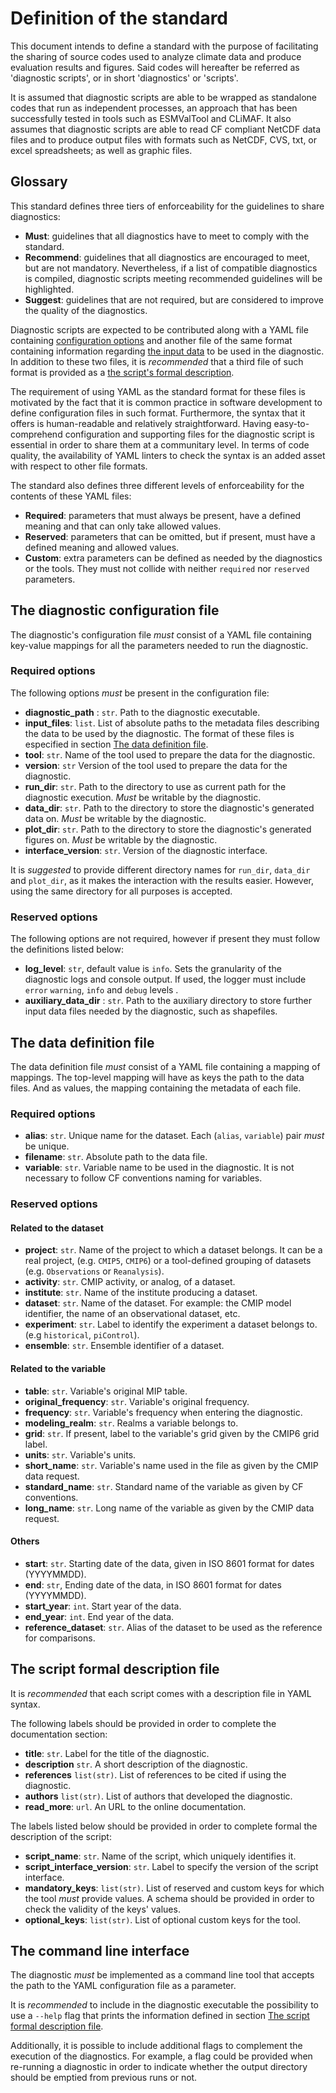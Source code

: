 # Definition of the standard

This document intends to define a standard with the purpose of facilitating the sharing of source
codes used to analyze climate data and produce evaluation  results and figures. 
Said codes will hereafter be referred as 'diagnostic scripts', or in short 'diagnostics' or 
'scripts'.

It is assumed that diagnostic scripts are able to be wrapped as standalone codes that run as 
independent processes, an approach that has been successfully tested in tools such as 
ESMValTool and CLiMAF.
It also assumes that diagnostic scripts are able to read CF compliant NetCDF data files and to
 produce output files with formats such as NetCDF, CVS, txt, or excel spreadsheets; 
 as well as graphic files.

## Glossary

This standard defines three tiers of enforceability for the guidelines to share diagnostics:

- **Must**: guidelines that all diagnostics have to meet to comply with the standard.
- **Recommend**: guidelines that all diagnostics are encouraged to meet, but are not mandatory.
Nevertheless, if a list of compatible diagnostics is compiled, diagnostic scripts meeting
recommended guidelines will be highlighted.
- **Suggest**: guidelines that are not required, but are considered to improve the quality of the 
diagnostics.

Diagnostic scripts are expected to be contributed along with a YAML file containing 
[configuration options](the-diagnostic-configuration-file) and another file of the same format 
containing information regarding [the input data](the-data-configuration-file) to be used in the diagnostic. 
In addition to these two files, it is *recommended* that a third file of such format is provided as 
a [the script's formal description](the-script-formal-description-file). 

The requirement of using YAML as the standard format for these files is motivated by the fact that 
it is common practice in software development to define configuration files in such format. 
Furthermore, the syntax that it offers is human-readable and relatively straightforward. 
Having easy-to-comprehend configuration and supporting files for the diagnostic script is essential
in order to share them at a communitary level. 
In terms of code quality, the availability of YAML linters to check the syntax is an added asset 
with respect to other file formats.

The standard also defines three different levels of enforceability for the contents of these YAML files:

- **Required**: parameters that must always be present, have a defined meaning and that can only take allowed values.
- **Reserved**: parameters that can be omitted, but if present, must have a defined meaning and allowed values.
- **Custom**: extra parameters can be defined as needed by the diagnostics or the tools.
They must not collide with neither `required` nor `reserved` parameters.

## The diagnostic configuration file

The diagnostic's configuration file *must* consist of a YAML file containing key-value mappings for all the parameters needed to run the diagnostic. 

### Required options

The following options *must* be present in the configuration file:

- **diagnostic_path** : `str`. Path to the diagnostic executable.
- **input_files**: `list`. List of absolute paths to the metadata files describing the data to be used by the diagnostic.
The format of these files is especified in section [The data definition file](the-data-definition-file).
- **tool**: `str`. Name of the tool used to prepare the data for the diagnostic.
- **version**: `str` Version of the tool used to prepare the data for the diagnostic.
- **run_dir**: `str`. Path to the directory to use as current path for the diagnostic execution. *Must* be writable by the diagnostic.
- **data_dir**: `str`. Path to the directory to store the  diagnostic's generated data on. *Must* be writable by the diagnostic.
- **plot_dir**: `str`. Path to the directory to store the  diagnostic's generated figures on. *Must* be writable by the diagnostic.
- **interface_version**: `str`. Version of the diagnostic interface.

It is *suggested* to provide different directory names for `run_dir`, `data_dir` and `plot_dir`, as it makes the interaction with the results
easier. However, using the same directory for all purposes is accepted.

### Reserved options

The following options are not required, however if present they must follow the definitions listed below:

- **log_level**: `str`, default value is `info`. Sets the granularity of the diagnostic logs and console output.
If used, the logger must include `error` `warning`, `info` and `debug` levels .
- **auxiliary_data_dir** : `str`. Path to the auxiliary directory to store further input data files needed by the diagnostic, such as shapefiles.


## The data definition file

The data definition file *must* consist of a YAML file containing a mapping of mappings. The top-level mapping will have as keys the path to the data files. And as values, the mapping containing the metadata of each file.


### Required options

- **alias**: `str`. Unique name for the dataset. Each (`alias`, `variable`) pair *must* be unique.
- **filename**: `str`. Absolute path to the data file.
- **variable**: `str`. Variable name to be used in the diagnostic. It is not necessary to follow CF conventions naming for variables.

### Reserved options

#### Related to the dataset

- **project**: `str`. Name of the project to which a dataset belongs. It can be a real project, (e.g. `CMIP5`, `CMIP6`) or a tool-defined grouping of datasets
(e.g. `Observations` or `Reanalysis`).
- **activity**: `str`. CMIP activity, or analog, of a dataset.
- **institute**: `str`. Name of the institute producing a dataset.
- **dataset**: `str`. Name of the dataset. For example: the CMIP model identifier, the name of an observational dataset, etc.
- **experiment**: `str`. Label to identify the experiment a dataset belongs to. (e.g `historical`, `piControl`).
- **ensemble**: `str`. Ensemble identifier of a dataset.

#### Related to the variable

- **table**: `str`. Variable's original MIP table.
- **original_frequency**: `str`. Variable's original frequency.
- **frequency**: `str`. Variable's frequency when entering the diagnostic.
- **modeling_realm**: `str`. Realms a variable belongs to.
- **grid**: `str`. If present, label to the variable's grid given by the CMIP6 grid label.
- **units**: `str`. Variable's units.
- **short_name**: `str`. Variable's name used in the file as given by the CMIP data request.
- **standard_name**: `str`. Standard name of the variable as given by CF conventions.
- **long_name**: `str`. Long name of the variable as given by the CMIP data request.

#### Others

- **start**: `str`. Starting date of the data, given in ISO 8601 format for dates (YYYYMMDD).
- **end**: `str`, Ending date of the data, in ISO 8601 format for dates (YYYYMMDD).
- **start_year**: `int`. Start year of the data.
- **end_year**: `int`. End year of the data.
- **reference_dataset**: `str`. Alias of the dataset to be used as the reference for comparisons.

## The script formal description file

It is *recommended* that each script comes with a description file in YAML syntax.

The following labels should be provided in order to complete the documentation section:

- **title**: `str`. Label for the title of the diagnostic.
- **description** `str`. A short description of the diagnostic.
- **references** `list(str)`. List of references to be cited if using the diagnostic.
- **authors** `list(str)`. List of authors that developed the diagnostic.
- **read_more**: `url`. An URL to the online documentation.

The labels listed below should be provided in order to complete formal the description of the script:

- **script_name**: `str`. Name of the script, which uniquely identifies it.
- **script_interface_version**: `str`. Label to specify the version of the script interface.
- **mandatory_keys**: `list(str)`. List of reserved and custom keys for which the tool *must* provide values. A schema should be
provided in order to check the validity of the keys' values.
- **optional_keys**: `list(str)`. List of optional custom keys for the tool. 


## The command line interface

The diagnostic *must* be implemented as a command line tool that accepts the path to the
YAML configuration file as a parameter. 

It is *recommended* to include in the diagnostic executable the possibility to use a `--help` flag that prints the information defined in section [The script formal description file](#the-script-formal-description-file).

Additionally, it is possible to include additional flags to complement the execution of the diagnostics.
For example, a flag could be provided when re-running a diagnostic in order to indicate whether the output
directory should be emptied from previous runs or not.